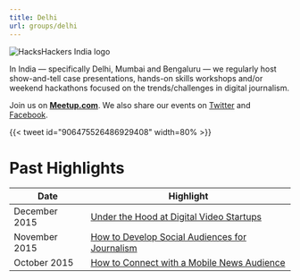 ```yaml
---
title: Delhi
url: groups/delhi
---
```


![HacksHackers India logo](https://pbs.twimg.com/media/DJRyq3bUMAAKsLP?format=jpg&name=large)

In India — specifically Delhi, Mumbai and Bengaluru — we regularly host show-and-tell case presentations, hands-on skills workshops and/or weekend hackathons focused on the trends/challenges in digital journalism.

Join us on **[Meetup.com](https://www.meetup.com/HacksHackersIN/)**. We also share our events on [Twitter](https://twitter.com/HacksHackersIN) and [Facebook](https://www.facebook.com/groups/HacksHackersIN/).

{{< tweet id="906475526486929408" width=80% >}}

# Past Highlights

| **Date**  | **Highlight** |  
|-----------|---------------|  
| December 2015 | [Under the Hood at Digital Video Startups](https://www.meetup.com/HacksHackersIN/events/227334477/) |
| November 2015 | [How to Develop Social Audiences for Journalism](https://www.meetup.com/HacksHackersIN/events/226488192/) |   
| October 2015 | [How to Connect with a Mobile News Audience](https://www.meetup.com/HacksHackersIN/events/225904393/) |
